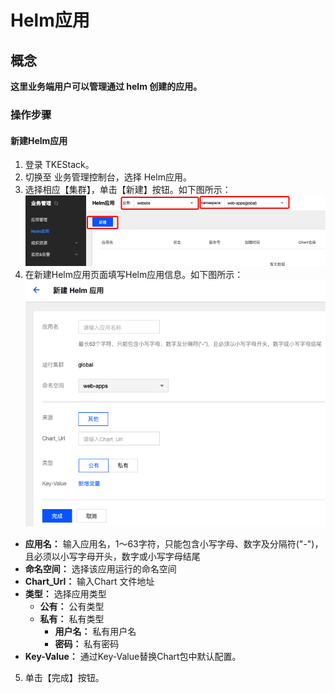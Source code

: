 # Helm应用

## 概念
**这里业务端用户可以管理通过 helm 创建的应用。**

### 操作步骤
#### 新建Helm应用 
  1. 登录 TKEStack。
  2. 切换至 业务管理控制台，选择 Helm应用。
  3. 选择相应【集群】，单击【新建】按钮。如下图所示：
      ![新建Helm](images/新建Helm.png)
  4. 在新建Helm应用页面填写Helm应用信息。如下图所示：
      ![新建Helm应用](images/新建Helm应用.png)
   + **应用名：** 输入应用名，1～63字符，只能包含小写字母、数字及分隔符("-")，且必须以小写字母开头，数字或小写字母结尾
   + **命名空间：** 选择该应用运行的命名空间
   + **Chart_Url：** 输入Chart 文件地址
   + **类型：** 选择应用类型
     + **公有：** 公有类型
     + **私有：** 私有类型
       + **用户名：** 私有用户名
       + **密码：** 私有密码
   + **Key-Value：** 通过Key-Value替换Chart包中默认配置。
  5. 单击【完成】按钮。
